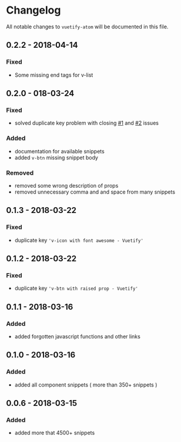 # Changelog
All notable changes to `vuetify-atom` will be documented in this file.

## 0.2.2 - 2018-04-14
### Fixed
- Some missing end tags for v-list

## 0.2.0 - 018-03-24
### Fixed
- solved duplicate key problem with closing [#1](https://github.com/vuetifyjs/vuetify-atom/issues/1) and [#2](https://github.com/vuetifyjs/vuetify-atom/issues/2) issues
### Added
- documentation for available snippets
- added `v-btn` missing snippet body
### Removed
- removed some wrong description of props
- removed unnecessary comma and  and space from many snippets

## 0.1.3 - 2018-03-22
### Fixed
- duplicate key `'v-icon with font awesome - Vuetify'`
## 0.1.2 - 2018-03-22
### Fixed
- duplicate key `'v-btn with raised prop - Vuetify'`

## 0.1.1 - 2018-03-16
### Added
- added forgotten javascript functions and other links

## 0.1.0 - 2018-03-16
### Added
- added all component snippets ( more than 350+ snippets )

## 0.0.6 - 2018-03-15
### Added
- added more that 4500+ snippets
